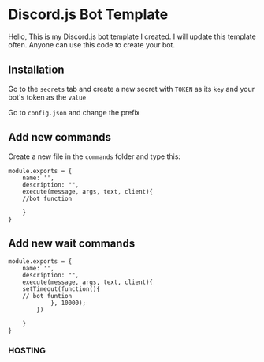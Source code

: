 # Discord.js Bot Template

Hello, This is my Discord.js bot template I created. I will update this template often. Anyone can use this code to create your bot.

## Installation

Go to the `secrets` tab and create a new secret with `TOKEN` as its `key` and your bot's token as the `value`

Go to `config.json` and change the prefix

## Add new commands


Create a new file in the `commands` folder and type this:

```
module.exports = {
    name: '',
    description: "",
    execute(message, args, text, client){
    //bot function

    }
}
```

## Add new wait commands

```
module.exports = {
    name: '',
    description: "",
    execute(message, args, text, client){
    setTimeout(function(){ 
    // bot funtion
            }, 10000);
        })

    }
}
```

### HOSTING


